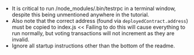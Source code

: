- It is critical to run /node_modules/.bin/testrpc in a terminal window, despite this being unmentioned anywhere in the tutorial.
- Also note that the correct address (found via `deployedContract.address`) must be copied to index.js << Failing to do this will cause everything to run normally, but voting transactions will not increment as they are invalid.
- Ignore all startup instructions other than the bottom of the readme.
